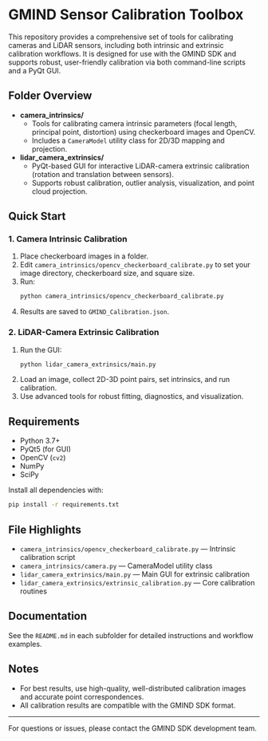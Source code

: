 # GMIND Sensor Calibration Toolbox

This repository provides a comprehensive set of tools for calibrating cameras and LiDAR sensors, including both intrinsic and extrinsic calibration workflows. It is designed for use with the GMIND SDK and supports robust, user-friendly calibration via both command-line scripts and a PyQt GUI.

## Folder Overview

- **camera_intrinsics/**
  - Tools for calibrating camera intrinsic parameters (focal length, principal point, distortion) using checkerboard images and OpenCV.
  - Includes a `CameraModel` utility class for 2D/3D mapping and projection.
- **lidar_camera_extrinsics/**
  - PyQt-based GUI for interactive LiDAR-camera extrinsic calibration (rotation and translation between sensors).
  - Supports robust calibration, outlier analysis, visualization, and point cloud projection.

## Quick Start

### 1. Camera Intrinsic Calibration

1. Place checkerboard images in a folder.
2. Edit `camera_intrinsics/opencv_checkerboard_calibrate.py` to set your image directory, checkerboard size, and square size.
3. Run:
   ```bash
   python camera_intrinsics/opencv_checkerboard_calibrate.py
   ```
4. Results are saved to `GMIND_Calibration.json`.

### 2. LiDAR-Camera Extrinsic Calibration

1. Run the GUI:
   ```bash
   python lidar_camera_extrinsics/main.py
   ```
2. Load an image, collect 2D-3D point pairs, set intrinsics, and run calibration.
3. Use advanced tools for robust fitting, diagnostics, and visualization.

## Requirements

- Python 3.7+
- PyQt5 (for GUI)
- OpenCV (`cv2`)
- NumPy
- SciPy

Install all dependencies with:

```bash
pip install -r requirements.txt
```

## File Highlights

- `camera_intrinsics/opencv_checkerboard_calibrate.py` — Intrinsic calibration script
- `camera_intrinsics/camera.py` — CameraModel utility class
- `lidar_camera_extrinsics/main.py` — Main GUI for extrinsic calibration
- `lidar_camera_extrinsics/extrinsic_calibration.py` — Core calibration routines

## Documentation

See the `README.md` in each subfolder for detailed instructions and workflow examples.

## Notes

- For best results, use high-quality, well-distributed calibration images and accurate point correspondences.
- All calibration results are compatible with the GMIND SDK format.

---

For questions or issues, please contact the GMIND SDK development team.
